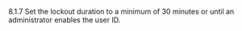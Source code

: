 8.1.7 Set the lockout duration to a minimum of 30 minutes or until an administrator enables the user ID. 